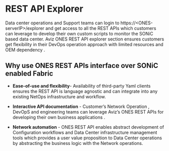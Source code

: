 # REST API Explorer 

Data center operations and Support teams can login to https://&lt;ONES-serverIP&gt;/explorer and get access to all the REST APIs which customers can leverage to develop their own custom scripts to monitor the SONiC based data center. Aviz ONES REST API explorer section ensures customers get flexibility in their DevOps operation approach with limited resources and OEM dependency .

 
## Why use ONES REST APIs interface over SONiC enabled Fabric

- **Ease-of-use and flexibility**- Availability of third-party Yaml  clients ensures  the  REST API is language agnostic and can integrate into any existing NetOps  infrastructure and workflow. 

- **Interactive API documentation** -  Customer’s Network Operation , DevOpS and engineering teams  can leverage Aviz’s ONES REST APIs  for developing their own  business applications .

- **Network  automation** - ONES REST API  enables abstract development of Configuration workflows and Data Center infrastructure management tools which provides a user value  proposition to Data Center operations by abstracting the business logic with the Network operations. 

